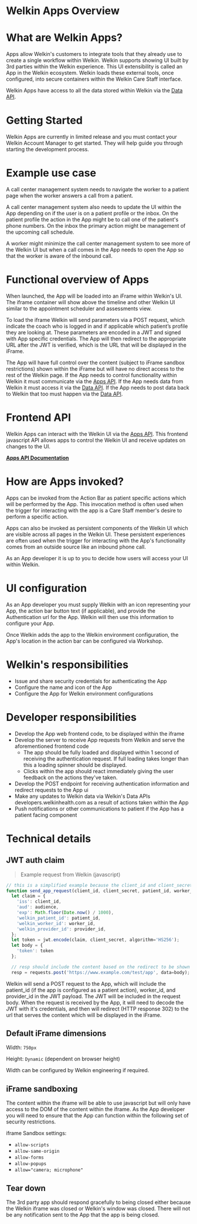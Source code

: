 # Welkin Apps Overview

# What are Welkin Apps?

Apps allow Welkin's customers to integrate tools that they already use to create a single workflow within Welkin. Welkin supports showing UI built by 3rd parties within the Welkin experience. This UI extensibility is called an App in the Welkin ecosystem. Welkin loads these external tools, once configured, into secure containers within the Welkin Care Staff interface.

Welkin Apps have access to all the data stored within Welkin via the [Data API](https://developers.welkinhealth.com/#overview).

# Getting Started

Welkin Apps are currently in limited release and you must contact your Welkin Account Manager to get started. They will help guide you through starting the development process.

# Example use case

A call center management system needs to navigate the worker to a patient page when the worker answers a call from a patient.

A call center management system also needs to update the UI within the App depending on if the user is on a patient profile or the inbox. On the patient profile the action in the App might be to call one of the patient's phone numbers. On the inbox the primary action might be management of the upcoming call schedule.

A worker might minimize the call center management system to see more of the Welkin UI but when a call comes in the App needs to open the App so that the worker is aware of the inbound call.

# Functional overview of Apps

When launched, the App will be loaded into an iFrame within Welkin's UI. The iframe container will show above the timeline and other Welkin UI similar to the appointment scheduler and assessments view.

To load the iframe Welkin will send parameters via a POST request, which indicate the coach who is logged in and if applicable which patient’s profile they are looking at. These parameters are encoded in a JWT and signed with App specific credentials. The App will then redirect to the appropriate URL after the JWT is verified, which is the URL that will be displayed in the iFrame.

The App will have full control over the content (subject to iFrame sandbox restrictions) shown within the iFrame but will have no direct access to the rest of the Welkin page. If the App needs to control functionality within Welkin it must communicate via the [Apps API](https://developers.welkinhealth.com/apps_frontend_api.html). If the App needs data from Welkin it must access it via the [Data API](https://developers.welkinhealth.com). If the App needs to post data back to Welkin that too must happen via the [Data API](https://developers.welkinhealth.com).

# Frontend API

Welkin Apps can interact with the Welkin UI via the [Apps API](https://developers.welkinhealth.com/apps_frontend_api.html). This frontend javascript API allows apps to control the Welkin UI and receive updates on changes to the UI.

**[Apps API Documentation](https://developers.welkinhealth.com/apps_frontend_api.html)**

# How are Apps invoked?

Apps can be invoked from the Action Bar as patient specific actions which will be performed by the App. This invocation method is often used when the trigger for interacting with the app is a Care Staff member's desire to perform a specific action.

Apps can also be invoked as persistent components of the Welkin UI which are visible across all pages in the Welkin UI. These persistent experiences are often used when the trigger for interacting with the App's functionality comes from an outside source like an inbound phone call.

As an App developer it is up to you to decide how users will access your UI within Welkin.

# UI configuration

As an App developer you must supply Welkin with an icon representing your App, the action bar button text (if applicable), and provide the Authentication url for the App. Welkin will then use this information to configure your App.

Once Welkin adds the app to the Welkin environment configuration, the App's location in the action bar can be configured via Workshop.

# Welkin's responsibilities
* Issue and share security credentials for authenticating the App
* Configure the name and icon of the App
* Configure the App for Welkin environment configurations

# Developer responsibilities
* Develop the App web frontend code, to be displayed within the iframe
* Develop the server to receive App requests from Welkin and serve the aforementioned frontend code
  * The app should be fully loaded and displayed within 1 second of receiving the authentication request. If full loading takes longer than this a loading spinner should be displayed.
  * Clicks within the app should react immediately giving the user feedback on the actions they've taken.
* Develop the POST endpoint for receiving authentication information and redirect requests to the App ui
* Make any updates to Welkin data via Welkin's Data APIs developers.welkinhealth.com as a result of actions taken within the App
* Push notifications or other communications to patient if the App has a patient facing component

# Technical details

## JWT auth claim

> Example request from Welkin (javascript)

```js
// this is a simplified example because the client_id and client_secret would not be transmitted to the browser
function send_app_request(client_id, client_secret, patient_id, worker_id, provider_id):
  let claim = {
    'iss': client_id,
    'aud': audience,
    'exp': Math.floor(Date.now() / 1000),
    'welkin_patient_id': patient_id,
    'welkin_worker_id': worker_id,
    'welkin_provider_id': provider_id,
  };
  let token = jwt.encode(claim, client_secret, algorithm='HS256');
  let body = {
    'token': token
  };

  // resp should include the content based on the redirect to be shown in the iFrame
  resp = requests.post('https://www.example.com/test/app', data=body);
```

Welkin will send a POST request to the App, which will include the patient_id (if the app is configured as a patient action), worker_id, and provider_id in the JWT payload. The JWT will be included in the request body. When the request is received by the App, it will need to decode the JWT with it's credentials, and then will redirect (HTTP response 302) to the url that serves the content which will be displayed in the iFrame.

## Default iFrame dimensions
Width: `750px`

Height: `Dynamic` (dependent on browser height)

Width can be configured by Welkin engineering if required.

## iFrame sandboxing
The content within the iframe will be able to use javascript but will only have access to the DOM of the content within the iframe. As the App developer you will need to ensure that the App can function within the following set of security restrictions.

iframe Sandbox settings:

* `allow-scripts`
* `allow-same-origin`
* `allow-forms`
* `allow-popups`
* `allow="camera; microphone"`

## Tear down
The 3rd party app should respond gracefully to being closed either because the Welkin iframe was closed or Welkin's window was closed. There will not be any notification sent to the App that the app is being closed.
